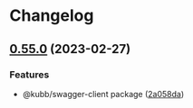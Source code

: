 # Changelog

## [0.55.0](https://github.com/stijnvanhulle/kubb/compare/@kubb/swagger-client-v0.54.0...@kubb/swagger-client-v0.55.0) (2023-02-27)


### Features

* @kubb/swagger-client package ([2a058da](https://github.com/stijnvanhulle/kubb/commit/2a058dafdeac95e15a0817c5c5b88fd26f6816b4))
